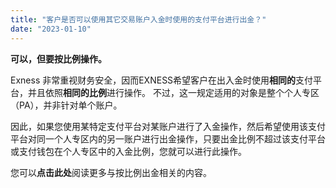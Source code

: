 ```yaml
---
title: "客户是否可以使用其它交易账户入金时使用的支付平台进行出金？"
date: "2023-01-10"
---
```


**可以，但要按比例操作。**

Exness 非常重视财务安全，因而EXNESS希望客户在出入金时使用**相同的**支付平台，并且依照**相同的比例**进行操作。 不过，这一规定适用的对象是整个个人专区（PA），并非针对单个账户。

因此，如果您使用某特定支付平台对某账户进行了入金操作，然后希望使用该支付平台对同一个人专区内的另一账户进行出金操作，只要出金比例不超过该支付平台或支付钱包在个人专区中的入金比例，您就可以进行此操作。

您可以**点击此处**阅读更多与按比例出金相关的内容。
